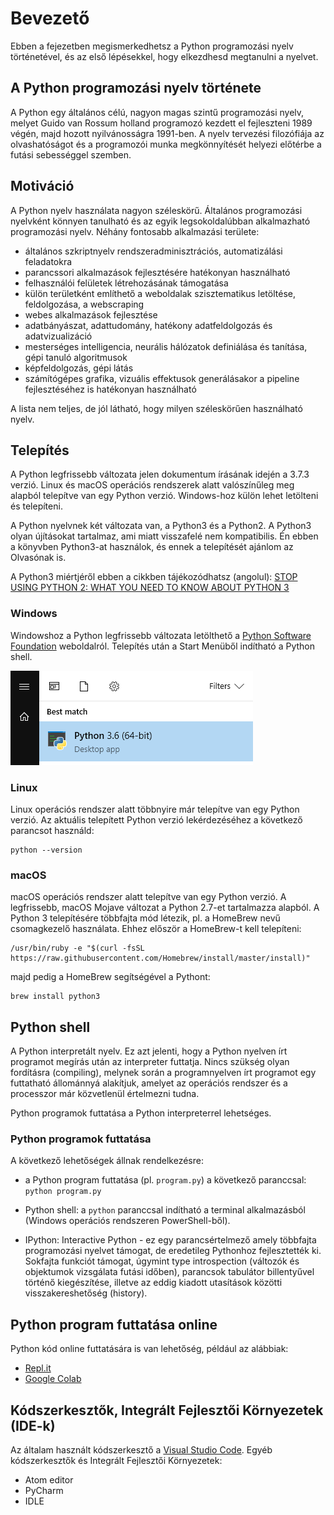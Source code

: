 # Bevezető

Ebben a fejezetben megismerkedhetsz a Python programozási nyelv történetével, és az első lépésekkel, hogy elkezdhesd megtanulni a nyelvet. 

## A Python programozási nyelv története

A Python egy általános célú, nagyon magas szintű programozási nyelv, melyet Guido van Rossum holland programozó kezdett el fejleszteni 1989 végén, majd hozott nyilvánosságra 1991-ben. A nyelv tervezési filozófiája az olvashatóságot és a programozói munka megkönnyítését helyezi előtérbe a futási sebességgel szemben.

## Motiváció

A Python nyelv használata nagyon széleskörű. Általános programozási nyelvként könnyen tanulható és az egyik legsokoldalúbban alkalmazható programozási nyelv. Néhány fontosabb alkalmazási területe:
- általános szkriptnyelv rendszeradminisztrációs, automatizálási feladatokra
- parancssori alkalmazások fejlesztésére hatékonyan használható
- felhasználói felületek létrehozásának támogatása 
- külön területként említhető a weboldalak szisztematikus letöltése, feldolgozása, a webscraping
- webes alkalmazások fejlesztése
- adatbányászat, adattudomány, hatékony adatfeldolgozás és adatvizualizáció
- mesterséges intelligencia, neurális hálózatok definiálása és tanítása, gépi tanuló algoritmusok 
- képfeldolgozás, gépi látás
- számítógépes grafika, vizuális effektusok generálásakor a pipeline fejlesztéséhez is hatékonyan használható

A lista nem teljes, de jól látható, hogy milyen széleskörűen használható nyelv.

## Telepítés

A Python legfrissebb változata jelen dokumentum írásának idején a 3.7.3 verzió. Linux és macOS operációs rendszerek alatt valószínűleg meg alapból telepítve van egy Python verzió. Windows-hoz külön lehet letölteni és telepíteni.

A Python nyelvnek két változata van, a Python3 és a Python2. A Python3 olyan újításokat tartalmaz, ami miatt visszafelé nem kompatibilis. Én ebben a könyvben Python3-at használok, és ennek a telepítését ajánlom az Olvasónak is.

A Python3 miértjéről ebben a cikkben tájékozódhatsz (angolul): [STOP USING PYTHON 2: WHAT YOU NEED TO KNOW ABOUT PYTHON 3](https://hackaday.com/2018/08/15/stop-using-python-2-what-you-need-to-know-about-python-3/)

### Windows

Windowshoz a Python legfrissebb változata letölthető a [Python Software Foundation](https://www.python.org/downloads/) weboldalról. Telepítés után a Start Menüből indítható a Python shell.

![Python in Windows Start Menu](./assets/Python_in_Windows_Start_Menu.png "Python in Windows Start Menu")

### Linux

Linux operációs rendszer alatt többnyire már telepítve van egy Python verzió. Az aktuális telepített Python verzió lekérdezéséhez a következő parancsot használd:

```
python --version
```

### macOS

macOS operációs rendszer alatt telepítve van egy Python verzió. A legfrissebb, macOS Mojave változat a Python 2.7-et tartalmazza alapból. A Python 3 telepítésére többfajta mód létezik, pl. a HomeBrew nevű csomagkezelő használata. Ehhez először a HomeBrew-t kell telepíteni:

```
/usr/bin/ruby -e "$(curl -fsSL https://raw.githubusercontent.com/Homebrew/install/master/install)"
```

majd pedig a HomeBrew segítségével a Pythont:

```
brew install python3
```

## Python shell

A Python interpretált nyelv. Ez azt jelenti, hogy a Python nyelven írt programot megírás után az interpreter futtatja. Nincs szükség olyan fordításra (compiling), melynek során a programnyelven írt programot egy futtatható állománnyá alakítjuk, amelyet az operációs rendszer és a processzor már közvetlenül értelmezni tudna.

Python programok futtatása a Python interpreterrel lehetséges.

### Python programok futtatása 

A következő lehetőségek állnak rendelkezésre:

- a Python program futtatása (pl. ```program.py```) a következő paranccsal: ```python program.py```

- Python shell: a ```python``` paranccsal indítható a terminal alkalmazásból (Windows operációs rendszeren PowerShell-ből).

- IPython: Interactive Python - ez egy parancsértelmező amely többfajta programozási nyelvet támogat, de eredetileg Pythonhoz fejlesztették ki. Sokfajta funkciót támogat, úgymint type introspection (változók és objektumok vizsgálata futási időben), parancsok tabulátor billentyűvel történő kiegészítése, illetve az eddig kiadott utasítások közötti visszakereshetőség (history).

## Python program futtatása online

Python kód online futtatására is van lehetőség, például az alábbiak:
- [Repl.it](https://repl.it)
- [Google Colab](https://colab.research.google.com/)

## Kódszerkesztők, Integrált Fejlesztői Környezetek (IDE-k)

Az általam használt kódszerkesztő a [Visual Studio Code](https://code.visualstudio.com/). Egyéb kódszerkesztők és Integrált Fejlesztői Környezetek:
- Atom editor
- PyCharm
- IDLE
